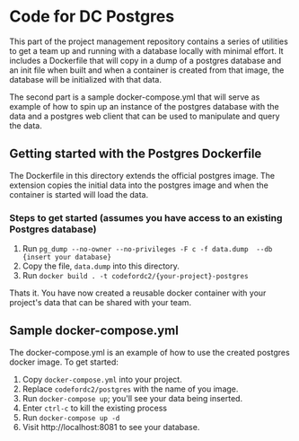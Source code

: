 # Code for DC Postgres

This part of the project management repository contains a series of utilities to get a team
up and running with a database locally with minimal effort.  It includes a Dockerfile that 
will copy in a dump of a postgres database and an init file when built and when a container
is created from that image, the database will be initialized with that data.

The second part is a sample docker-compose.yml that will serve as example of how to spin up 
an instance of the postgres database with the data and a postgres web client that can be 
used to manipulate and query the data.

## Getting started with the Postgres Dockerfile

The Dockerfile in this directory extends the official postgres image.  The extension copies
the initial data into the postgres image and when the container is started will load the 
data.

### Steps to get started (assumes you have access to an existing Postgres database)

1. Run `pg_dump --no-owner --no-privileges -F c -f data.dump  --db {insert your database}`
2. Copy the file, `data.dump` into this directory.
3. Run `docker build . -t codefordc2/{your-project}-postgres`

Thats it.  You have now created a reusable docker container with your project's data that can
be shared with your team.


## Sample docker-compose.yml
The docker-compose.yml is an example of how to use the created postgres docker image.  To get started:

1. Copy `docker-compose.yml` into your project.
2. Replace `codefordc2/postgres` with the name of you image.
3. Run `docker-compose up`; you'll see your data being inserted.
4. Enter `ctrl-c` to kill the existing process
5. Run `docker-compose up -d`
6. Visit http://localhost:8081 to see your database.
